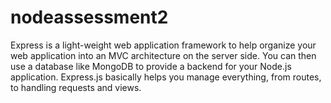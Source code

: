 # nodeassessment2

Express  is a light-weight web application framework to help organize your web application into an MVC architecture on the server side. You can then use a database like MongoDB  to provide a backend for your Node.js application. Express.js basically helps you manage everything, from routes, to handling requests and views.
